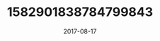 ---
title: "1582901838784799843"
image: "2017-08-17 06.50.25 1582901838784799843_46248401"
date: "2017-08-17"
type: "photo"
---